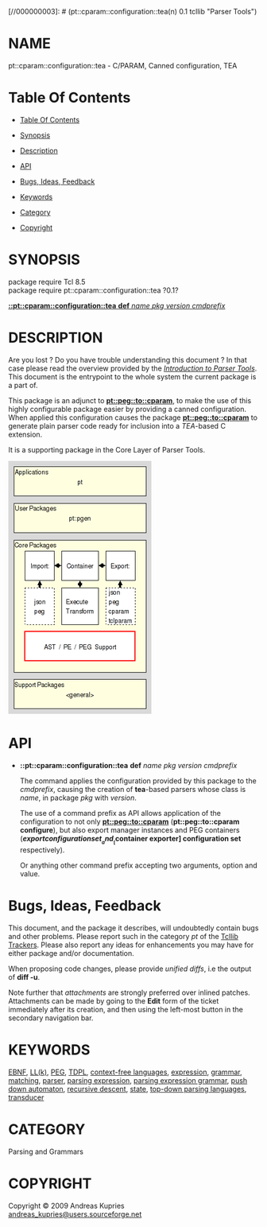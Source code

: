 
[//000000001]: # (pt::cparam::configuration::tea - Parser Tools)
[//000000002]: # (Generated from file 'pt_cparam_config_tea.man' by tcllib/doctools with format 'markdown')
[//000000003]: # (pt::cparam::configuration::tea(n) 0.1 tcllib "Parser Tools")

# NAME

pt::cparam::configuration::tea - C/PARAM, Canned configuration, TEA

# <a name='toc'></a>Table Of Contents

  -  [Table Of Contents](#toc)

  -  [Synopsis](#synopsis)

  -  [Description](#section1)

  -  [API](#section2)

  -  [Bugs, Ideas, Feedback](#section3)

  -  [Keywords](#keywords)

  -  [Category](#category)

  -  [Copyright](#copyright)

# <a name='synopsis'></a>SYNOPSIS

package require Tcl 8.5  
package require pt::cparam::configuration::tea ?0.1?  

[__::pt::cparam::configuration::tea__ __def__ *name* *pkg* *version* *cmdprefix*](#1)  

# <a name='description'></a>DESCRIPTION

Are you lost ? Do you have trouble understanding this document ? In that case
please read the overview provided by the *[Introduction to Parser
Tools](pt_introduction.md)*. This document is the entrypoint to the whole system
the current package is a part of.

This package is an adjunct to __[pt::peg::to::cparam](pt_peg_to_cparam.md)__, to
make the use of this highly configurable package easier by providing a canned
configuration. When applied this configuration causes the package
__[pt::peg::to::cparam](pt_peg_to_cparam.md)__ to generate plain parser code
ready for inclusion into a *TEA*-based C extension.

It is a supporting package in the Core Layer of Parser Tools.

![](../../../../image/arch_core_support.png)

# <a name='section2'></a>API

  - <a name='1'></a>__::pt::cparam::configuration::tea__ __def__ *name* *pkg* *version* *cmdprefix*

    The command applies the configuration provided by this package to the
    *cmdprefix*, causing the creation of __tea__-based parsers whose class is
    *name*, in package *pkg* with *version*.

    The use of a command prefix as API allows application of the configuration
    to not only __[pt::peg::to::cparam](pt_peg_to_cparam.md)__
    (__pt::peg::to::cparam configure__), but also export manager instances and
    PEG containers (__$export configuration set__ and __[$container exporter]
    configuration set__ respectively).

    Or anything other command prefix accepting two arguments, option and value.

# <a name='section3'></a>Bugs, Ideas, Feedback

This document, and the package it describes, will undoubtedly contain bugs and
other problems. Please report such in the category *pt* of the [Tcllib
Trackers](http://core.tcl.tk/tcllib/reportlist). Please also report any ideas
for enhancements you may have for either package and/or documentation.

When proposing code changes, please provide *unified diffs*, i.e the output of
__diff -u__.

Note further that *attachments* are strongly preferred over inlined patches.
Attachments can be made by going to the __Edit__ form of the ticket immediately
after its creation, and then using the left-most button in the secondary
navigation bar.

# <a name='keywords'></a>KEYWORDS

[EBNF](../../../../index.md#ebnf), [LL(k)](../../../../index.md#ll_k_),
[PEG](../../../../index.md#peg), [TDPL](../../../../index.md#tdpl),
[context-free languages](../../../../index.md#context_free_languages),
[expression](../../../../index.md#expression),
[grammar](../../../../index.md#grammar),
[matching](../../../../index.md#matching),
[parser](../../../../index.md#parser), [parsing
expression](../../../../index.md#parsing_expression), [parsing expression
grammar](../../../../index.md#parsing_expression_grammar), [push down
automaton](../../../../index.md#push_down_automaton), [recursive
descent](../../../../index.md#recursive_descent),
[state](../../../../index.md#state), [top-down parsing
languages](../../../../index.md#top_down_parsing_languages),
[transducer](../../../../index.md#transducer)

# <a name='category'></a>CATEGORY

Parsing and Grammars

# <a name='copyright'></a>COPYRIGHT

Copyright &copy; 2009 Andreas Kupries <andreas_kupries@users.sourceforge.net>
